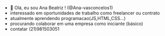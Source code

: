 - 👋 Olá, eu sou Ana Beatriz ! (@Ana-vasconcelos1)
- interessado em oportunidades de trabalho como freelancer ou contrato
- atualmente aprendendo programacao(JS,HTML,CSS...)
- procurando colaborar em uma empresa como iniciante (básico)
- contatar (21)981503051

<!---
Ana-vasconcelos1/Ana-vasconcelos1 is a ✨ special ✨ repository because its `README.md` (this file) appears on your GitHub profile.
You can click the Preview link to take a look at your changes.
--->

